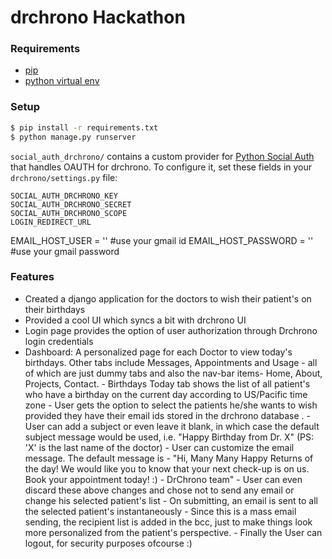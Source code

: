 # drchrono Hackathon

### Requirements
- [pip](https://pip.pypa.io/en/stable/)
- [python virtual env](https://packaging.python.org/installing/#creating-and-using-virtual-environments)

### Setup
``` bash
$ pip install -r requirements.txt
$ python manage.py runserver
```

`social_auth_drchrono/` contains a custom provider for [Python Social Auth](http://psa.matiasaguirre.net/) that handles OAUTH for drchrono. To configure it, set these fields in your `drchrono/settings.py` file:

```
SOCIAL_AUTH_DRCHRONO_KEY
SOCIAL_AUTH_DRCHRONO_SECRET
SOCIAL_AUTH_DRCHRONO_SCOPE
LOGIN_REDIRECT_URL
```
EMAIL_HOST_USER = ''  #use your gmail id
EMAIL_HOST_PASSWORD = ''   #use your gmail password


### Features
  - Created a django application for the doctors to wish their patient's on their birthdays
  - Provided a cool UI which syncs a bit with drchrono UI
  - Login page provides the option of user authorization through Drchrono login credentials
  - Dashboard: A personalized page for each Doctor to view today's birthdays. Other tabs include Messages, Appointments and Usage - all of which are just dummy tabs and also the nav-bar items- Home, About, Projects, Contact.
        - Birthdays Today tab shows the list of all patient's who have a birthday on the current day according to US/Pacific time zone
        - User gets the option to select the patients he/she wants to wish provided they have their email ids stored in the drchrono database .
        - User can add a subject or even leave it blank, in which case the default subject message would be used, i.e. "Happy Birthday from Dr. X" (PS: 'X' is the last name of the doctor)
        - User can customize the email message. The default message is - "Hi, Many Many Happy Returns of the day! We would like you to know that your next check-up is on us. Book your appointment today! :) - DrChrono team"
        - User can even discard these above changes and chose not to send any email or change his selected patient's list
        - On submitting, an email is sent to all the selected patient's instantaneously
        - Since this is a mass email sending, the recipient list is added in the bcc, just to make things look more personalized from the patient's perspective.
        - Finally the User can logout, for security purposes ofcourse :)  
